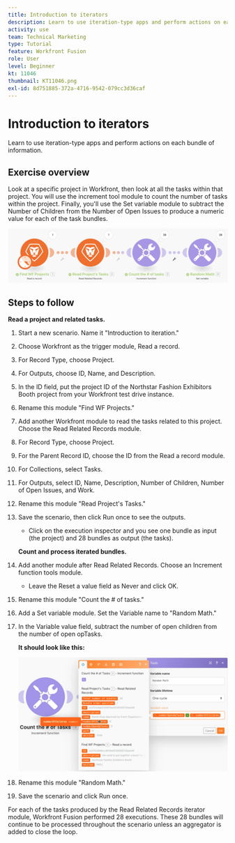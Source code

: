 ```yaml
---
title: Introduction to iterators
description: Learn to use iteration-type apps and perform actions on each bundle of information.
activity: use
team: Technical Marketing
type: Tutorial
feature: Workfront Fusion
role: User
level: Beginner
kt: 11046
thumbnail: KT11046.png
exl-id: 8d751885-372a-4716-9542-079cc3d36caf
---
```

# Introduction to iterators

Learn to use iteration-type apps and perform actions on each bundle of information.

## Exercise overview

Look at a specific project in Workfront, then look at all the tasks within that project. You will use the increment tool module to count the number of tasks within the project. Finally, you'll use the Set variable module to subtract the Number of Children from the Number of Open Issues to produce a numeric value for each of the task bundles.

   ![Introduction to iterators Image 1](../12-exercises/assets/introduction-to-iterators-walkthrough-1.png)

## Steps to follow

   **Read a project and related tasks.**

1. Start a new scenario. Name it "Introduction to iteration."
1. Choose Workfront as the trigger module, Read a record.
1. For Record Type, choose Project.
1. For Outputs, choose ID, Name, and Description.
1. In the ID field, put the project ID of the Northstar Fashion Exhibitors Booth project from your Workfront test drive instance.
1. Rename this module "Find WF Projects."
1. Add another Workfront module to read the tasks related to this project. Choose the Read Related Records module.
1. For Record Type, choose Project.
1. For the Parent Record ID, choose the ID from the Read a record module.
1. For Collections, select Tasks.
1. For Outputs, select ID, Name, Description, Number of Children, Number of Open Issues, and Work.
1. Rename this module "Read Project's Tasks."
1. Save the scenario, then click Run once to see the outputs.

   + Click on the execution inspector and you see one bundle as input (the project) and 28 bundles as output (the tasks).

   **Count and process iterated bundles.**

1. Add another module after Read Related Records. Choose an Increment function tools module.

   + Leave the Reset a value field as Never and click OK.

1. Rename this module "Count the # of tasks."
1. Add a Set variable module. Set the Variable name to "Random Math."
1. In the Variable value field, subtract the number of open children from the number of open opTasks.

   **It should look like this:**

   ![Introduction to iterators Image 2](../12-exercises/assets/introduction-to-iterators-walkthrough-2.png)

1. Rename this module "Random Math."
1. Save the scenario and click Run once.

For each of the tasks produced by the Read Related Records iterator module, Workfront Fusion performed 28 executions. These 28 bundles will continue to be processed throughout the scenario unless an aggregator is added to close the loop.
